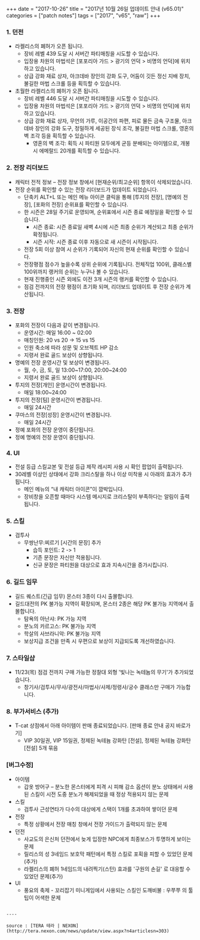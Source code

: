 +++
date = "2017-10-26"
title = "2017년 10월 26일 업데이트 안내 (v65.01)"
categories = ["patch notes"]
tags = ["2017", "v65", "raw"]
+++

### 1. 던전
- 라켈리스의 폐허가 오픈 됩니다.
  - 장비 레벨 439 도달 시 서버간 파티매칭을 시도할 수 있습니다.
  - 입장용 차원의 마법석은 [포포리아 가드 > 광기의 언덕 > 비명의 언덕]에 위치하고 있습니다.
  - 상급 강화 재료 상자, 아크데바 장인의 강화 도구, 어둠이 깃든 정신 지배 장치, 불길한 마법 스크롤 등을 획득할 수 있습니다.
- 초월한 라켈리스의 폐허가 오픈 됩니다.
  - 장비 레벨 446 도달 시 서버간 파티매칭을 시도할 수 있습니다.
  - 입장용 차원의 마법석은 [포포리아 가드 > 광기의 언덕 > 비명의 언덕]에 위치하고 있습니다.
  - 상급 강화 재료 상자, 무언의 가루, 이공간의 파편, 피로 물든 금속 구조물, 아크데바 장인의 강화 도구, 정밀하게 세공된 장식 조각, 불길한 마법 스크롤, 영혼의 벽 조각 등을 획득할 수 있습니다.
    - 영혼의 벽 조각: 획득 시 파티원 모두에게 균등 분배되는 아이템으로, 개봉 시 에메랄드 20개를 획득할 수 있습니다.

### 2. 전장 리더보드
- 캐릭터 전적 정보 – 전장 정보 창에서 [현재순위/최고순위] 항목이 삭제되었습니다.
- 전장 순위를 확인할 수 있는 전장 리더보드가 업데이트 되었습니다.
  - 단축키 ALT+L 또는 메인 메뉴 아이콘 클릭을 통해 [투지의 전장], [명예의 전장], [포화의 전장] 순위표를 확인할 수 있습니다.
  - 한 시즌은 28일 주기로 운영되며, 순위표에서 시즌 종료 예정일을 확인할 수 있습니다.
    - 시즌 종료: 시즌 종료일 새벽 4시에 시즌 최종 순위가 계산되고 최종 순위가 확정됩니다.
    - 시즌 시작: 시즌 종료 이후 자동으로 새 시즌이 시작됩니다.
  - 전장 5회 이상 참여 시 순위가 기록되어 자신의 현재 순위를 확인할 수 있습니다.
  - 전장평점 점수가 높을수록 상위 순위에 기록됩니다. 전체직업 100위, 클래스별 100위까지 랭커의 순위는 누구나 볼 수 있습니다.
  - 현재 진행중인 시즌 외에도 이전 3개 시즌의 랭커를 확인할 수 있습니다.
  -  점검 전까지의 전장 평점이 초기화 되며, 리더보드 업데이트 후 전장 순위가 계산됩니다.

### 3. 전장
- 포화의 전장이 다음과 같이 변경됩니다.
  - 운영시간: 매일 16:00 ~ 02:00
  - 매칭인원: 20 vs 20 -> 15 vs 15
  - 인원 축소에 따라 성문 및 오브젝트 HP 감소
  - 지령서 완료 골드 보상이 상향됩니다.
- 명예의 전장 운영시간 및 보상이 변경됩니다.
  - 월, 수, 금, 토, 일 13:00~17:00, 20:00~24:00
  - 지령서 완료 골드 보상이 상향됩니다.
- 투지의 전장[개인] 운영시간이 변경됩니다.
  - 매일 18:00~24:00
- 투지의 전장[팀] 운영시간이 변경됩니다.
  - 매일 24시간
- 쿠마스의 전장[성장] 운영시간이 변경됩니다.
  - 매일 24시간
- 정예 포화의 전장 운영이 중단됩니다.
- 정예 명예의 전장 운영이 중단됩니다.

### 4. UI
- 전설 등급 스킬교본 및 전설 등급 제작 레시피 사용 시 확인 팝업이 출력됩니다.
- 30레벨 이상인 상태에서 강화 크리스탈을 하나 이상 미착용 시 아래의 효과가 추가됩니다.
  - 메인 메뉴의 “내 캐릭터 아이콘”이 깜박입니다.
  - 장비창을 오픈할 때마다 시스템 메시지로 크리스탈이 부족하다는 알림이 출력됩니다.

### 5. 스킬
- 검투사
  - 무쌍난무:찌르기 [시간의 문장] 추가
    - 습득 포인트: 2 -> 1
    - 기존 문장은 자신만 적용됩니다.
    - 신규 문장은 파티원을 대상으로 효과 지속시간을 증가시킵니다.

### 6. 길드 임무
- 길드 퀘스트(긴급 임무) 몬스터 3종이 다시 출몰합니다.
- 길드대전의 PK 불가능 지역이 확장되며, 몬스터 2종은 해당 PK 불가능 지역에서 출몰합니다.
  - 탐욕의 아난샤: PK 가능 지역
  - 분노의 카르고스: PK 불가능 지역
  - 학살의 사브라니악: PK 불가능 지역
  - 보상지급 조건을 만족 시 우편으로 보상이 지급되도록 개선하였습니다.

### 7. 스타일샵
- 11/23(목) 점검 전까지 구매 가능한 정찰대 외형 '빛나는 녹테늄의 무기'가 추가되었습니다.
  - 창기사/검투사/무사/광전사/마법사/사제/정령사/궁수 클래스만 구매가 가능합니다.

### 8. 부가서비스 (추가)
- T-cat 상점에서 아래 아이템이 판매 종료되었습니다. [판매 종료 안내 공지 바로가기]
  - VIP 30일권, VIP 15일권, 정제된 녹테늄 강화탄 [전설], 정제된 녹테늄 강화탄 [전설] 5개 묶음

### [버그수정]
- 아이템
  - 갑옷 방어구 – 분노한 몬스터에게 피격 시 피해 감소 옵션이 분노 상태에서 사용된 스킬이
시전 도중 분노가 해제되었을 때 정상 적용되지 않는 문제
- 스킬
  - 검투사 근성연타가 다수의 대상에게 스택이 1개를 초과하여 쌓이던 문제
- 전장
  - 특정 상황에서 전장 매칭 창에서 전장 가이드가 출력되지 않는 문제
- 던전
  - 사교도의 은신처 던전에서 늦게 입장한 NPC에게 최종보스가 투명하게 보이는 문제
  - 릴리스의 성 3네임드 보호막 패턴에서 특정 스킬로 포획을 피할 수 있었던 문제(추가)
  - 라켈리스의 폐허 1네임드의 내려찍기(스턴) 효과를 '구원의 손길' 로 대응할 수 있었던 문제(추가)
- UI
  - 풍요의 축제 - 꼬리잡기 미니게임에서 사용되는 스킬인 도깨비불 : 우쭈쭈 의 툴팁이 어색한 문제
```

----

source : [TERA 테라 | NEXON](http://tera.nexon.com/news/update/view.aspx?n4articlesn=303)
